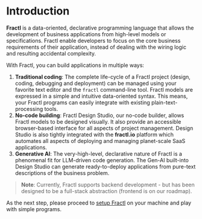 # Introduction

**Fractl** is a data-oriented, declarative programming language that allows the development of business applications from high-level
models or specifications. Fractl enable developers to focus on the core business requirements of their application, instead of dealing with the wiring logic and resulting accidental complexity.

With Fractl, you can build applications in multiple ways:

1. **Traditional coding**: The complete life-cycle of a Fractl project (design, coding, debugging and deployment) can be managed using your favorite text editor and the `fractl` command-line tool. Fractl models are expressed in a simple and intuitive data-oriented syntax. This means, your Fractl programs can easily integrate with existing plain-text-processing tools.
2. **No-code building**: Fractl Design Studio, our no-code builder, allows Fractl models to be designed visually. It also provide an accessible browser-based interface for all aspects of project management. Design Studio is also tightly integrated with the **fractl.io** platform which automates all aspects of deploying and managing planet-scale SaaS applications.
3. **Generative AI**: The very-high-level, declarative nature of Fractl is a phenomenal fit for LLM-driven code generation. The Gen-AI built-into Design Studio can generate ready-to-deploy applications from pure-text descriptions of the business problem.

> **Note**: Currently, Fractl supports backend development - but has been designed to be a full-stack abstraction (frontend is on our roadmap).

As the next step, please proceed to [setup Fractl](installation.md) on your machine and play with simple programs.
